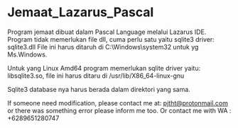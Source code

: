 # Jemaat_Lazarus_Pascal

Program jemaat dibuat dalam Pascal Language melalui Lazarus IDE.
Program tidak memerlukan file dll, cuma perlu satu yaitu sqlite3 driver:
sqlite3.dll
File ini harus ditaruh di C:\Windows\system32 untuk yg Ms.Windows.

Untuk yang Linux Amd64 program memerlukan sqlite driver yaitu:
libsqlite3.so, file ini harus ditaru di /usr/lib/X86_64-linux-gnu

Sqlite3 database nya harus berada dalam direktori yang sama.

If someone need modification, please contact me at: pjtht@protonmail.com
or there was something error please inform me too.
Or contact me with WA : +6289651280747
